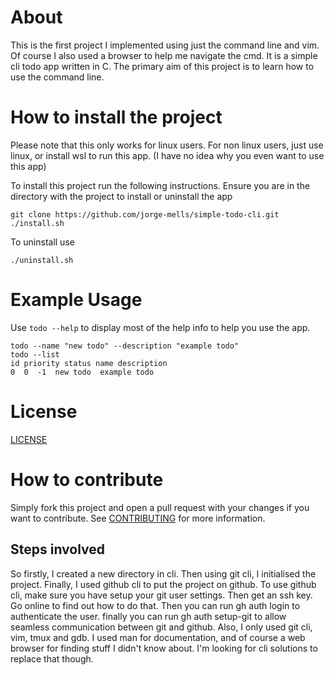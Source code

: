# About

This is the first project I implemented using just the command line and vim. Of course I also used a browser to help me navigate the cmd. It is a simple cli todo app written in C. The primary aim of this project is to learn how to use the command line.

# How to install the project

Please note that this only works for linux users. For non linux users, just use linux, or install wsl to run this app. (I have no idea why you even want to use this app)

To install this project run the following instructions. Ensure you are in the directory with the project to install or uninstall the app

```
git clone https://github.com/jorge-mells/simple-todo-cli.git
./install.sh

```
To uninstall use
```
./uninstall.sh
```

# Example Usage

Use `todo --help` to display most of the help info to help you use the app. 

```
todo --name "new todo" --description "example todo"
todo --list
id priority status name description
0  0  -1  new todo  example todo 
```

# License

[LICENSE](LICENSE.md)

# How to contribute

Simply fork this project and open a pull request with your changes if you want to contribute. See [CONTRIBUTING](CONTRIBUTING.md) for more information.

## Steps involved

So firstly, I created a new directory in cli. Then using git cli, I initialised the project. Finally, I used github cli to put the project on github. To use github cli, make sure you have setup your git user settings. Then get an ssh key. Go online to find out how to do that. Then you can run gh auth login to authenticate the user. finally you can run gh auth setup-git to allow seamless communication between git and github. Also, I only used git cli, vim, tmux and gdb. I used man for documentation, and of course a web browser for finding stuff I didn't know about. I'm looking for cli solutions to replace that though.

